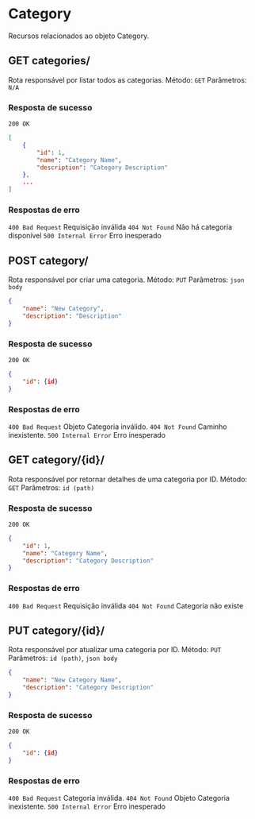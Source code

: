 # Category

Recursos relacionados ao objeto Category.

## GET categories/

Rota responsável por listar todos as categorias.
Método: `GET`
Parâmetros: `N/A`

### Resposta de sucesso

`200 OK`

```json
[
    {
        "id": 1,
        "name": "Category Name",
        "description": "Category Description"
    },
    ...
]
```

### Respostas de erro

`400 Bad Request` Requisição inválida
`404 Not Found` Não há categoria disponível
`500 Internal Error` Erro inesperado

## POST category/

Rota responsável por criar uma categoria.
Método: `PUT`
Parâmetros: `json body`

```json
{
    "name": "New Category",
    "description": "Description"
}
```

### Resposta de sucesso

`200 OK`

```json
{
    "id": {id}
}
```

### Respostas de erro

`400 Bad Request` Objeto Categoria inválido.
`404 Not Found` Caminho inexistente.
`500 Internal Error` Erro inesperado

## GET category/{id}/

Rota responsável por retornar detalhes de uma categoria por ID.
Método: `GET`
Parâmetros: `id (path)`

### Resposta de sucesso

`200 OK`

```json
{
    "id": 1,
    "name": "Category Name",
    "description": "Category Description"
}
```

### Respostas de erro

`400 Bad Request` Requisição inválida
`404 Not Found` Categoria não existe

## PUT category/{id}/

Rota responsável por atualizar uma categoria por ID.
Método: `PUT`
Parâmetros: `id (path)`, `json body`

```json
{
    "name": "New Category Name",
    "description": "Category Description"
}
```

### Resposta de sucesso

`200 OK`

```json
{
    "id": {id}
}
```

### Respostas de erro

`400 Bad Request` Categoria inválida.
`404 Not Found` Objeto Categoria inexistente.
`500 Internal Error` Erro inesperado

